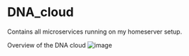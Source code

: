 # DNA_cloud

Contains all microservices running on my homeserver setup.

Overview of the DNA cloud
![image](https://github.com/user-attachments/assets/096a578c-9704-425f-98fc-7661d9ff5e47)
